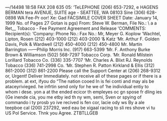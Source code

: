 —/14498 18:58 FAX 208 635 05:
‘TeLEPHONE (206) 653-7292,
e HAGENS BERMAN
tera AVENUE, SUITE age - SEATTEE, WA 08103
Sine (306) 628-0898
WA Fee-Pr
oor!
Xe: Gad
FACSIMILE COVER SHEET
Date: January 14, 1999 No. of Pages 27 Gotan is pgs)
From: Steve W. Berman, File No.: \ a a
Ret__ Tobacco - Fee Payment Agreement and Release
‘COMMENTS:
Recipient(s): ‘Company: Phone No.: Fax No.:
Mr, Meyer G. Koplow ‘Wachtel, Lipton, Rosen (212) 403-1000 (212) 403-2000
‘& Katz
‘Mr. Arthur F. Golden Davis, Polk & Wardwell (212) 450-4000 (212) 450-4800
Mr. Martin Barrington _—_—Philip Morris Inc. (917) 663-5399
‘Mr. F. Anthony Burke Brown & Williamson (502) 568-7297
Tobacco Corp.
‘Mr. Ronald Milstein Lorillard Tobacco Co. (336) 335-7707
‘Mr. Charles A. Blixt RJ. Reynolds Tobacco (336) 741-2998
Co.
‘Mr. Stephen R. Patton Kirkland & Ellis (312) 861-2000 (312) 861-2200
Please call the Support Center at (206) 268-9312 or,
Urgent! Deliver Immediately.
not receive all of these pages or if there is a problem.
at ext,
ifyou do
“The nation cooed In is fei conti and may als be ataceyrivieged. he infrtin send only for he we of
‘he individual entiy to whom i dese. yon a at the ended ecicor th empleyes oc gn spose fr dling ies
{Ge inende cia, you me etby ied th ny wm, semi, Sven or spying of commando i ty prosb
yo ive recived is fen cor, lacie ody ws By a ale teepboe cal (200) 237292, wed eau be xigaal
racing to sli res shove vi tu US Pol Service. Thnk you
Agree.
ZTBTLLGEB